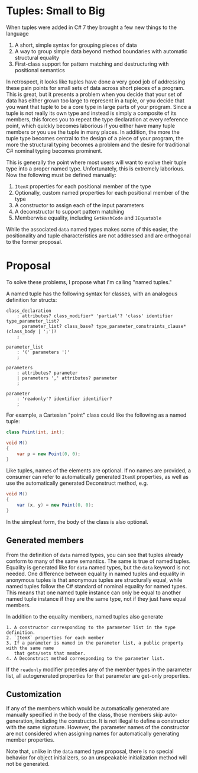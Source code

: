 
# Tuples: Small to Big

When tuples were added in C# 7 they brought a few new things to the language

   1. A short, simple syntax for grouping pieces of data
   2. A way to group simple data beyond method boundaries with automatic structural equality
   3. First-class support for pattern matching and destructuring with positional semantics

In retrospect, it looks like tuples have done a very good job of addressing these pain points
for small sets of data across short pieces of a program. This is great, but it presents a
problem when you decide that your set of data has either grown too large to represent in a tuple,
or you decide that you want that tuple to be a core type in large parts of your program. Since
a tuple is not really its own type and instead is simply a composite of its members, this forces
you to repeat the type declaration at every reference point, which quickly becomes laborious if
you either have many tuple members or you use the tuple in many places. In addition, the more
the tuple type becomes central to the design of a piece of your program, the more the structural
typing becomes a problem and the desire for traditional C# nominal typing becomes prominent.

This is generally the point where most users will want to evolve their tuple type into a proper
named type. Unfortunately, this is extremely laborious. Now the following must be defined manually:

  1. `ItemX` properties for each positional member of the type
  2. Optionally, custom named properties for each positional member of the type
  3. A constructor to assign each of the input parameters
  4. A deconstructor to support pattern matching
  4. Memberwise equality, including `GetHashCode` and `IEquatable`

While the associated `data` named types makes some of this easier, the positionality and tuple
characteristics are not addressed and are orthogonal to the former proposal.

# Proposal

To solve these problems, I propose what I'm calling "named tuples."

A named tuple has the following syntax for classes, with an analogous definition for structs:

```antlr
class_declaration
    : attributes? class_modifier* 'partial'? 'class' identifier type_parameter_list?
      parameter_list? class_base? type_parameter_constraints_clause* (class_body | ';')?
    ;

parameter_list
    : '(' parameters ')'
    ;

parameters
    : attributes? parameter
    | parameters ',' attributes? parameter
    ;

parameter
    : 'readonly'? identifier identifier?
    ; 
```

For example, a Cartesian "point" class could like the following as a named tuple:

```C#
class Point(int, int);

void M()
{
    var p = new Point(0, 0);
}
```

Like tuples, names of the elements are optional. If no names are provided, a consumer
can refer to automatically generated `ItemX` properties, as well as use the automatically
generated Deconstruct method, e.g.

```C#
void M()
{
    var (x, y) = new Point(0, 0);
}
```

In the simplest form, the body of the class is also optional.

## Generated members

From the definition of `data` named types, you can see that tuples already conform to many
of the same semantics. The same is true of named tuples. Equality is generated like
for `data` named types, but the `data` keyword is not needed. One difference between equality
in named tuples and equality in anonymous tuples is that anonymous tuples are structurally
equal, while named tuples follow the C# standard of nominal equality for named types. This
means that one named tuple instance can only be equal to another named tuple instance if they
are the same type, not if they just have equal members.

In addition to the equality members, named tuples also generate

    1. A constructor corresponding to the parameter list in the type definition.
    2. `ItemX` properties for each member
    3. If a parameter is named in the parameter list, a public property with the same name
       that gets/sets that member.
    4. A Deconstruct method corresponding to the parameter list.

If the `readonly` modifier precedes any of the member types in the parameter list, all
autogenerated properties for that parameter are get-only properties.

## Customization

If any of the members which would be automatically generated are manually specified in
the body of the class, those members skip auto-generation, including the constructor. It
is not illegal to define a constructor with the same signature. However, the parameter
names of the constructor are not considered when assigning names for automatically generating
member properties.

Note that, unlike in the `data` named type proposal, there is no special behavior for
object initializers, so an unspeakable initialization method will not be generated.